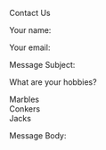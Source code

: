 Contact Us

Your name:

Your email:

Message Subject:

What are your hobbies?

Marbles  
Conkers  
Jacks

Message Body:

  
